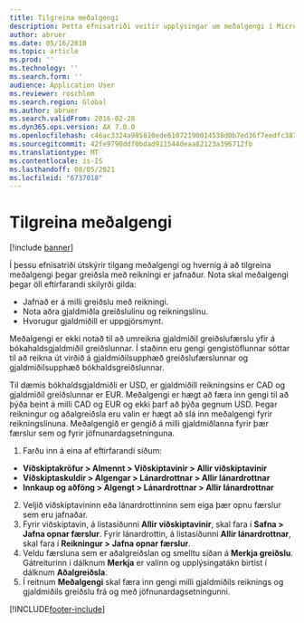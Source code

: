 ```yaml
---
title: Tilgreina meðalgengi
description: Þetta efnisatriði veitir upplýsingar um meðalgengi í Microsoft Dynamics 365 Finance.
author: abruer
ms.date: 05/16/2018
ms.topic: article
ms.prod: ''
ms.technology: ''
ms.search.form: ''
audience: Application User
ms.reviewer: roschlom
ms.search.region: Global
ms.author: abruer
ms.search.validFrom: 2016-02-28
ms.dyn365.ops.version: AX 7.0.0
ms.openlocfilehash: c46ac3324a985810ede61072190014538d0b7ed36f7eedfc387468619cc88cb2
ms.sourcegitcommit: 42fe9790ddf0bdad911544deaa82123a396712fb
ms.translationtype: MT
ms.contentlocale: is-IS
ms.lasthandoff: 08/05/2021
ms.locfileid: "6737018"
---
```

# <a name="specify-the-cross-rate"></a>Tilgreina meðalgengi

[!include [banner](../includes/banner.md)]

Í þessu efnisatriði útskýrir tilgang meðalgengi og hvernig á að tilgreina meðalgengi þegar greiðsla með reikningi er jafnaður. Nota skal meðalgengi þegar öll eftirfarandi skilyrði gilda: 
-   Jafnað er á milli greiðslu með reikningi. 
-   Nota aðra gjaldmiðla greiðslulínu og reikningslínu. 
-   Hvorugur gjaldmiðill er uppgjörsmynt. 

Meðalgengi er ekki notað til að umreikna gjaldmiðil greiðslufærslu yfir á bókahaldsgjaldmiðil greiðslunnar. Í staðinn eru gengi gengistöflunnar sóttar til að reikna út virðið á gjaldmiðilsupphæð greiðslufærslunnar og gjaldmiðilsupphæð bókhaldsgreiðslunnar. 

Til dæmis bókhaldsgjaldmiðli er USD, er gjaldmiðill reikningsins er CAD og gjaldmiðil greiðslunnar er EUR. Meðalgengi er hægt að færa inn gengi til að þýða beint á milli CAD og EUR og ekki þarf að þýða gegnum USD. Þegar reikningur og aðalgreiðsla eru valin er hægt að slá inn meðalgengi fyrir reikningslínuna. Meðalgengið er gengið á milli gjaldmiðlanna fyrir þær færslur sem og fyrir jöfnunardagsetninguna.

1.  Farðu inn á eina af eftirfarandi síðum:
- **Viðskiptakröfur > Almennt > Viðskiptavinir > Allir viðskiptavinir** 
- **Viðskiptaskuldir > Algengar > Lánardrottnar > Allir lánardrottnar** 
- **Innkaup og aðföng > Algengt > Lánardrottnar > Allir lánardrottnar**
2.  Veljið viðskiptavininn eða lánardrottinninn sem eiga þær opnu færslur sem eru jafnaðar. 
3.  Fyrir viðskiptavin, á listasíðunni **Allir viðskiptavinir**, skal fara í **Safna > Jafna opnar færslur**. Fyrir lánardrottin, á listasíðunni **Allir lánardrottnar**, skal fara í **Reikningur > Jafna opnar færslur**. 
4.  Veldu færsluna sem er aðalgreiðslan og smelltu síðan á **Merkja greiðslu**. Gátreiturinn í dálknum **Merkja** er valinn og upplýsingatákn birtist í dálknum **Aðalgreiðsla**. 
5.  Í reitnum **Meðalgengi** skal færa inn gengi milli gjaldmiðils reiknings og gjaldmiðils greiðslu frá og með jöfnunardagsetningunni. 


[!INCLUDE[footer-include](../../includes/footer-banner.md)]